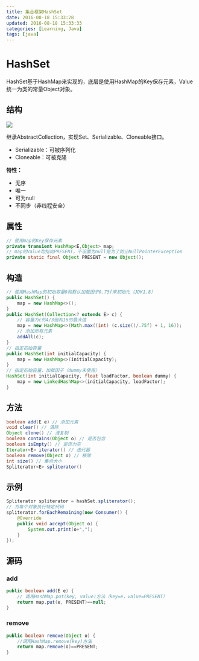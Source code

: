 ```yaml
---
title: 集合框架HashSet
date: 2016-08-18 15:33:28
updated: 2016-08-18 15:33:33
categories: [Learning, Java]
tags: [java]
---
```


# HashSet

HashSet基于HashMap来实现的，底层是使用HashMap的Key保存元素，Value统一为类的常量Object对象。

<!-- more -->

## 结构

![](http://7xt0u5.com1.z0.glb.clouddn.com/31079052-15b3-4e58-a257-c59e9d78232c.png)

继承AbstractCollection，实现Set、Serializable、Cloneable接口。

- Serializable：可被序列化
- Cloneable：可被克隆

**特性：**

- 无序
- 唯一
- 可为null
- 不同步（非线程安全）

## 属性

```java
// 使用map的Key保存元素
private transient HashMap<E,Object> map;
// map的Value均指向PRESENT，不设置为null是为了防止NullPointerException
private static final Object PRESENT = new Object();
```

## 构造

```java
// 使用HashMap的初始容量0和默认加载因子0.75f来初始化（JDK1.8）
public HashSet() {
    map = new HashMap<>();
}
public HashSet(Collection<? extends E> c) {
	// 容量为c的4/3倍和16的最大值
    map = new HashMap<>(Math.max((int) (c.size()/.75f) + 1, 16));
	// 添加所有元素
    addAll(c);
}
// 指定初始容量
public HashSet(int initialCapacity) {
    map = new HashMap<>(initialCapacity);
}
// 指定初始容量，加载因子（dummy未使用）
HashSet(int initialCapacity, float loadFactor, boolean dummy) {
    map = new LinkedHashMap<>(initialCapacity, loadFactor);
}
```

## 方法

```java
boolean add(E e) // 添加元素
void clear() // 清除
Object clone() // 浅复制
boolean contains(Object o) // 是否包含
boolean isEmpty() // 是否为空
Iterator<E> iterator() // 迭代器
boolean remove(Object o) // 移除
int size() // 集合大小
Spliterator<E> spliterator()
```

## 示例

```java
Spliterator spliterator = hashSet.spliterator();
// 为每个对象执行特定代码
spliterator.forEachRemaining(new Consumer() {
	@Override
	public void accept(Object o) {
		System.out.print(o+",");
	}
});
```

## 源码

### add

```java
public boolean add(E e) {
	// 调用HashMap.put(key, value)方法（key=e，value=PRESENT）
    return map.put(e, PRESENT)==null;
}
```

### remove

```java
public boolean remove(Object o) {
	//调用HashMap.remove(key)方法
	return map.remove(o)==PRESENT;
}
```



